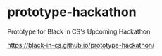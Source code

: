 # prototype-hackathon
Prototype for Black in CS's Upcoming Hackathon

https://black-in-cs.github.io/prototype-hackathon/
